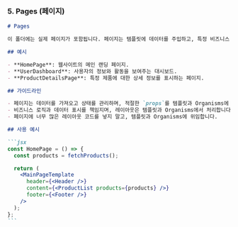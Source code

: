 ### 5. **Pages (페이지)**

````md
# Pages

이 폴더에는 실제 페이지가 포함됩니다. 페이지는 템플릿에 데이터를 주입하고, 특정 비즈니스 로직을 처리하여 최종 사용자에게 보여지는 화면을 만듭니다.

## 예시

- **HomePage**: 웹사이트의 메인 랜딩 페이지.
- **UserDashboard**: 사용자의 정보와 활동을 보여주는 대시보드.
- **ProductDetailsPage**: 특정 제품에 대한 상세 정보를 표시하는 페이지.

## 가이드라인

- 페이지는 데이터를 가져오고 상태를 관리하며, 적절한 `props`를 템플릿과 Organisms에 전달합니다.
- 비즈니스 로직과 데이터 표시를 책임지며, 레이아웃은 템플릿과 Organisms에서 처리합니다.
- 페이지에 너무 많은 레이아웃 코드를 넣지 말고, 템플릿과 Organisms에 위임합니다.

## 사용 예시

```jsx
const HomePage = () => {
  const products = fetchProducts();

  return (
    <MainPageTemplate
      header={<Header />}
      content={<ProductList products={products} />}
      footer={<Footer />}
    />
  );
};
```
````
